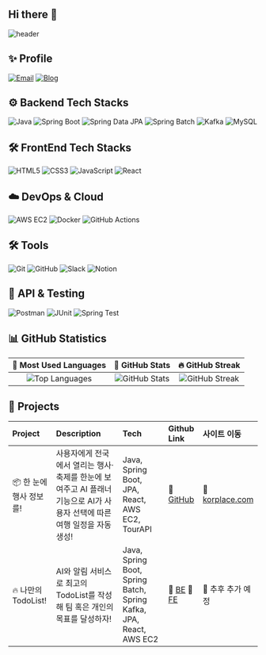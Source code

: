 ## Hi there 👋
![header](https://capsule-render.vercel.app/api?type=waving&text=I%27m%20SungWook!&fontSize=80&fontColor=FFFFFF&colorStart=FF5F6D&colorEnd=FFC371&height=300)

## ✨ Profile
[![Email](https://img.shields.io/badge/Email-D14836?style=for-the-badge&logo=gmail&logoColor=white)](mailto:patksy68@gmail.com)
[![Blog](https://img.shields.io/badge/Blog-000000?style=for-the-badge&logo=medium)](https://ujacheong2.tistory.com)
## ⚙️ Backend Tech Stacks
![Java](https://img.shields.io/badge/Java-ED8B00?style=for-the-badge&logo=java&logoColor=white)
![Spring Boot](https://img.shields.io/badge/Spring%20Boot-6DB33F?style=for-the-badge&logo=springboot&logoColor=white)
![Spring Data JPA](https://img.shields.io/badge/Spring%20Data%20JPA-6DB33F?style=for-the-badge&logo=spring&logoColor=white)
![Spring Batch](https://img.shields.io/badge/Spring%20Batch-6DB33F?style=for-the-badge&logo=spring&logoColor=white)
![Kafka](https://img.shields.io/badge/Kafka-231F20?style=for-the-badge&logo=apachekafka&logoColor=white)
![MySQL](https://img.shields.io/badge/MySQL-4479A1?style=for-the-badge&logo=mysql&logoColor=white)

## 🛠 FrontEnd Tech Stacks
![HTML5](https://img.shields.io/badge/HTML5-E34F26?style=for-the-badge&logo=html5&logoColor=white)
![CSS3](https://img.shields.io/badge/CSS3-1572B6?style=for-the-badge&logo=css3&logoColor=white)
![JavaScript](https://img.shields.io/badge/JavaScript-F7DF1E?style=for-the-badge&logo=javascript&logoColor=black)
![React](https://img.shields.io/badge/React-61DAFB?style=for-the-badge&logo=react&logoColor=black)
## ☁️ DevOps & Cloud
![AWS EC2](https://img.shields.io/badge/AWS%20EC2-FF9900?style=for-the-badge&logo=amazonaws&logoColor=white)
![Docker](https://img.shields.io/badge/Docker-2496ED?style=for-the-badge&logo=docker&logoColor=white)
![GitHub Actions](https://img.shields.io/badge/GitHub%20Actions-2088FF?style=for-the-badge&logo=githubactions&logoColor=white)
## 🛠 Tools
![Git](https://img.shields.io/badge/Git-F05032?style=for-the-badge&logo=git&logoColor=white)
![GitHub](https://img.shields.io/badge/GitHub-181717?style=for-the-badge&logo=github&logoColor=white)
![Slack](https://img.shields.io/badge/Slack-4A154B?style=for-the-badge&logo=slack&logoColor=white)
![Notion](https://img.shields.io/badge/Notion-000000?style=for-the-badge&logo=notion&logoColor=white)
## 📡 API & Testing
![Postman](https://img.shields.io/badge/Postman-FF6C37?style=for-the-badge&logo=postman&logoColor=white)
![JUnit](https://img.shields.io/badge/JUnit-25A162?style=for-the-badge&logo=junit5&logoColor=white)
![Spring Test](https://img.shields.io/badge/Spring%20Test-6DB33F?style=for-the-badge&logo=spring&logoColor=white)



## 📊 GitHub Statistics

| 🥇 Most Used Languages | 🌟 GitHub Stats | 🔥 GitHub Streak |
|:---------------------:|:--------------:|:---------------:|
| ![Top Languages](https://github-readme-stats.vercel.app/api/top-langs/?username=SungWookkk&layout=compact&theme=tokyonight&hide_border=true) | ![GitHub Stats](https://github-readme-stats.vercel.app/api?username=SungWookkk&show_icons=true&count_private=true&include_all_commits=true&theme=radical&hide_border=true) | ![GitHub Streak](https://github-readme-streak-stats.herokuapp.com/?user=SungWookkk&theme=dark&hide_border=true) |


## 🚀 Projects

| Project | Description | Tech | Github Link | 사이트 이동 |
|:-------|:------------|:-----|:-----|:-------------|
| 📦 한 눈에 행사 정보를! | 사용자에게 전국에서 열리는 행사·축제를 한눈에 보여주고 AI 플래너 기능으로 AI가 사용자 선택에 따른 여행 일정을 자동 생성! | Java, Spring Boot, JPA, React, AWS EC2, TourAPI | 🔗 [GitHub](https://github.com/MatsuriSeoul) | 🔗 [korplace.com](https://korplace.com) |
| 🔥 나만의 TodoList!  | AI와 알림 서비스로 최고의 TodoList를 작성해 팀 혹은 개인의 목표를 달성하자!  | Java, Spring Boot, Spring Batch, Spring Kafka, JPA, React, AWS EC2 | 🔗 [BE](https://github.com/SungWookkk/FTT_backend) 🔗 [FE](https://github.com/SungWookkk/FTT_frontend) | 🔗 추후 추가 예정 |



<!--
**SungWookkk/SungWookkk** is a ✨ _special_ ✨ repository because its `README.md` (this file) appears on your GitHub profile.

Here are some ideas to get you started:

- 🔭 I’m currently working on ...
- 🌱 I’m currently learning ...
- 👯 I’m looking to collaborate on ...
- 🤔 I’m looking for help with ...
- 💬 Ask me about ...
- 📫 How to reach me: ...
- 😄 Pronouns: ...
- ⚡ Fun fact: ...
-->
